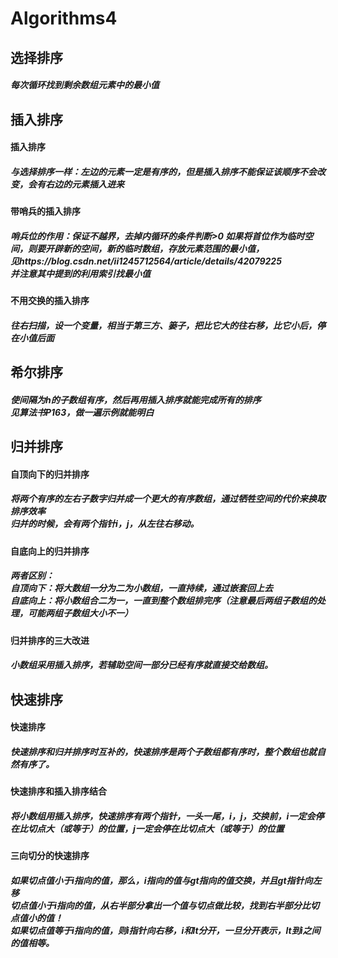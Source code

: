 # Algorithms4
<h2>选择排序
  
  <h5>每次循环找到剩余数组元素中的最小值
  
<h2>插入排序
  <h4>插入排序
    <h5>与选择排序一样：左边的元素一定是有序的，但是插入排序不能保证该顺序不会改变，会有右边的元素插入进来
  <h4>带哨兵的插入排序
    <h5>哨兵位的作用：保证不越界，去掉内循环的条件判断>0
        如果将首位作为临时空间，则要开辟新的空间，新的临时数组，存放元素范围的最小值，<br>
        见https://blog.csdn.net/ii1245712564/article/details/42079225<br>
        并注意其中提到的利用索引找最小值
  <h4>不用交换的插入排序
    <h5>往右扫描，设一个变量，相当于第三方、篓子，把比它大的往右移，比它小后，停在小值后面
<h2>希尔排序
  <h5>使间隔为h的子数组有序，然后再用插入排序就能完成所有的排序<br>
    见算法书P163，做一遍示例就能明白
<h2>归并排序
  <h4>自顶向下的归并排序
    <h5>将两个有序的左右子数字归并成一个更大的有序数组，通过牺牲空间的代价来换取排序效率<br>
      归并的时候，会有两个指针i，j，从左往右移动。
  <h4>自底向上的归并排序
    <h5>两者区别：<br>
      自顶向下：将大数组一分为二为小数组，一直持续，通过嵌套回上去<br>
      自底向上：将小数组合二为一，一直到整个数组排完序（注意最后两组子数组的处理，可能两组子数组大小不一）<br>
  <h4>归并排序的三大改进
    <h5>小数组采用插入排序，若辅助空间一部分已经有序就直接交给数组。
<h2>快速排序
  <h4>快速排序
    <h5>快速排序和归并排序时互补的，快速排序是两个子数组都有序时，整个数组也就自然有序了。
  <h4>快速排序和插入排序结合
    <h5>将小数组用插入排序，快速排序有两个指针，一头一尾，i，j，交换前，i一定会停在比切点大（或等于）的位置，j一定会停在比切点大（或等于）的位置
  <h4>三向切分的快速排序
    <h5>如果切点值小于i指向的值，那么，i指向的值与gt指向的值交换，并且gt指针向左移<br>
		    切点值小于i指向的值，从右半部分拿出一个值与切点做比较，找到右半部分比切点值小的值！<br>
      如果切点值等于i指向的值，则i指针向右移，i和lt分开，一旦分开表示，lt到i之间的值相等。
